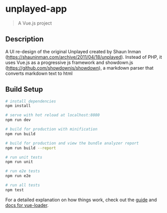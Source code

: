 # unplayed-app

> A Vue.js project

## Description

A UI re-design of the original Unplayed created by Shaun Inman (https://shauninman.com/archive/2011/04/18/unplayed). Instead of PHP, it uses Vue.js as a progressive js framework and showdown.js (https://github.com/showdownjs/showdown), a markdown parser that converts markdown text to html

## Build Setup

``` bash
# install dependencies
npm install

# serve with hot reload at localhost:8080
npm run dev

# build for production with minification
npm run build

# build for production and view the bundle analyzer report
npm run build --report

# run unit tests
npm run unit

# run e2e tests
npm run e2e

# run all tests
npm test
```

For a detailed explanation on how things work, check out the [guide](http://vuejs-templates.github.io/webpack/) and [docs for vue-loader](http://vuejs.github.io/vue-loader).
